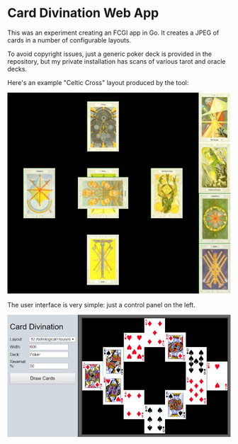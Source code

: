 # Card Divination Web App

This was an experiment creating an FCGI app in Go.  It creates a JPEG of
cards in a number of configurable layouts.  

To avoid copyright issues, just a generic poker deck is provided in the 
repository, but my private installation has scans of various tarot and 
oracle decks.

Here's an example "Celtic Cross" layout produced by the tool:

![ccross](example_ccross.jpg)

The user interface is very simple: just a control panel on the left. 

![ui](example_ui.PNG)


